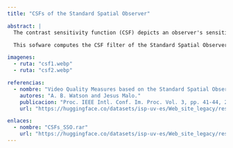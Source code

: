 ```yaml
---
title: "CSFs of the Standard Spatial Observer"

abstract: |
  The contrast sensitivity function (CSF) depicts an observer's sensitivity (i.e. 1/contrast threshold) to sinusoidal bar gratings of widely varied spatial frequency. Adult contrast sensitivity is greatest to intermediate spatial frequencies (about 2 to 4 c/deg). Lower and higher spatial frequencies require more contrast to be detected, resulting in an inverted-U function. The highest spatial frequency can be resolved only at very high contrast and corresponds to the observer's acuity level.The Spatial Standard Observer (SSO) was developed to predict the detectability of spatial contrast targets such as those used in the ModelFest project. The SSO is a lumped parameter model basing its predictions on the visible contrast generalized energy. Visible contrast means that the contrast has been reduced by a contrast sensitivity function (CSF). Generalized energy means that the visible contrast is raised to a power higher than 2 before spatial and temporal integration. To adapt the SSO to predict the effects of variations of optical image quality on tasks, the optical component of the SSO CSF needs to be removed, leaving theneural CSF. Also, since target detection is not the typical criterion task for assessing optical image quality, the SSO concept needs to be extended to other tasks, such as Sloan character recognition.

  This sofware computes the CSF filter of the Standard Spatial Observer.

imagenes:
  - ruta: "csf1.webp"
  - ruta: "csf2.webp"

referencias:
  - nombre: "Video Quality Measures based on the Standard Spatial Observer"
    autores: "A. B. Watson and Jesus Malo."
    publicacion: "Proc. IEEE Intl. Conf. Im. Proc. Vol. 3, pp. 41-44, 2002."
    url: "https://huggingface.co/datasets/isp-uv-es/Web_site_legacy/resolve/main/code/soft_visioncolor/icip02.pdf"

enlaces:
  - nombre: "CSFs_SSO.rar"
    url: "https://huggingface.co/datasets/isp-uv-es/Web_site_legacy/resolve/main/code/soft_visioncolor/CSFs_SSO.rar"
---
```


